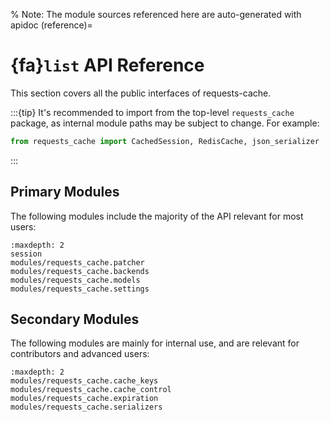 % Note: The module sources referenced here are auto-generated with apidoc
(reference)=
# {fa}`list` API Reference
This section covers all the public interfaces of requests-cache.

:::{tip}
It's recommended to import from the top-level `requests_cache` package, as internal module paths
may be subject to change. For example:
```python
from requests_cache import CachedSession, RedisCache, json_serializer
```
:::

## Primary Modules
The following modules include the majority of the API relevant for most users:

```{toctree}
:maxdepth: 2
session
modules/requests_cache.patcher
modules/requests_cache.backends
modules/requests_cache.models
modules/requests_cache.settings
```

## Secondary Modules
The following modules are mainly for internal use, and are relevant for contributors and advanced users:
```{toctree}
:maxdepth: 2
modules/requests_cache.cache_keys
modules/requests_cache.cache_control
modules/requests_cache.expiration
modules/requests_cache.serializers
```
